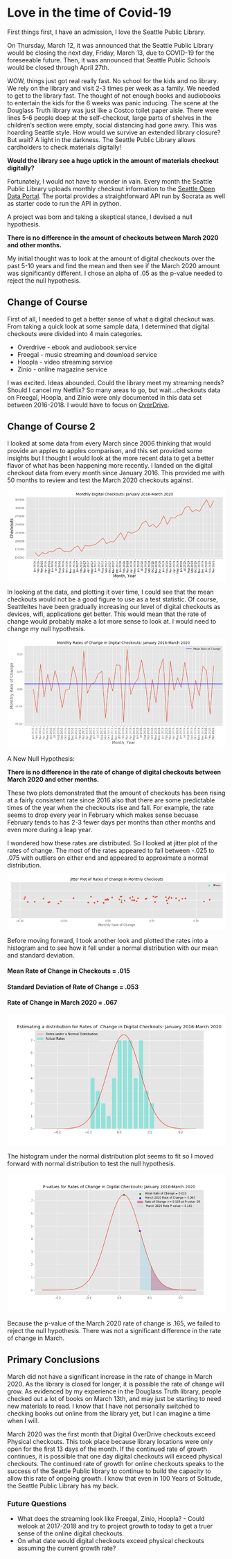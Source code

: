 # Love in the time of Covid-19

First things first, I have an admission, I love the Seattle Public Library. 

On Thursday, March 12, it was announced that the Seattle Public Library would be closing the next day, Friday, March 13, due to COVID-19 for the foreseeable future.   Then, it was announced that Seattle Public Schools would be closed through April 27th.  

WOW, things just got real really fast.  No school for the kids and no library.  We rely on the library and visit 2-3 times per week as a family.   We needed to get to the library fast.  The thought of not enough books and audiobooks to entertain the kids for the 6 weeks was panic inducing.   The scene at the Douglass Truth library was just like a Costco toilet paper aisle.  There were lines 5-6 people deep at the self-checkout, large parts of shelves in the children’s section were empty, social distancing had gone awry.   This was hoarding Seattle style.   How would we survive an extended library closure?  But wait? A light in the darkness.  The Seattle Public Library allows cardholders to check materials digitally!  
 
**Would the library see a huge uptick in the amount of materials checkout digitally?**  

Fortunately, I would not have to wonder in vain.  Every month the Seattle Public Library uploads monthly checkout information to the [Seattle Open Data Portal](https://data.seattle.gov/Community/Checkouts-by-Title/tmmm-ytt6).  The portal provides a straightforward API run by Socrata as well as starter code to run the API in python.  

A project was born and taking a skeptical stance, I devised a null hypothesis.

**There is no difference in the amount of checkouts between March 2020 and other months.** 

My initial thought was to look at the amount of digital checkouts over the past 5-10 years and find the mean and then see if the March 2020 amount was significantly different.  I chose an alpha of .05 as the p-value needed to reject the null hypothesis.   

## Change of Course
First of all, I needed to get a better sense of what a digital checkout was.  From taking a quick look at some sample data, I determined that digital checkouts were divided into 4 main categories. 
- Overdrive - ebook and audiobook service
- Freegal - music streaming and download service
- Hoopla - video streaming service
- Zinio - online magazine service

I was excited.  Ideas abounded.  Could the library meet my streaming needs?  Should I cancel my Netflix?  So many areas to go, but wait...checkouts data on  Freegal, Hoopla, and Zinio were only documented in this data set between 2016-2018.  I would have to focus on [OverDrive](https://www.spl.org/books-and-media/books-and-ebooks/overdrive).  

## Change of Course 2
I looked at some data from every March since 2006 thinking that would provide an apples to apples comparison, and  this set provided some insights but I thought I would look at the more recent data to get a better flavor of what has been happening more recently.   I landed on the digital checkout data from every month since January 2016.  This provided me with 50 months to review and test the March 2020 checkouts against.    


![Plot 1](https://github.com/TheMrLively/seattle_library/blob/master/images/monthly_ckouts.png)

In looking at the data, and plotting it over time, I could see that the mean checkouts would not be a good figure to use as a test statistic.   Of course, Seattleites have been gradually increasing our level of digital checkouts as devices, wifi, applications get better.  This would mean that the rate of change would probably make a lot more sense to look at.  I would need to change my null hypothesis. 

![Plot 2](https://github.com/TheMrLively/seattle_library/blob/master/images/monthly_ckouts_rates.png)

A New Null Hypothesis:   

**There is no difference in the rate of change of digital checkouts between March 2020 and other months.**


These two plots demonstrated that the amount of checkouts has been rising at a fairly consistent rate since 2016 also that there are some predictable times of the year when the checkouts rise and fall.   For example, the rate seems to drop every year in February which makes sense becuase February tends to has 2-3 fewer days per months than other months and even more during a leap year.  

I wondered how these rates are distributed.  So I looked at jitter plot of the rates of change.   The most of the rates appeared to fall between -.025 to .075 with outliers on either end and appeared to approximate a normal distribution. 

![Plot 3](https://github.com/TheMrLively/seattle_library/blob/master/images/ckouts_rates_jitter.png)


Before moving forward, I took another look and plotted the rates into a histogram and to see how it fell under a normal distribution with our mean and standard deviation.  

#### Mean Rate of Change in Checkouts = .015
#### Standard Deviation of Rate of Change = .053
#### Rate of Change in March 2020 = .067

![Plot 4](https://github.com/TheMrLively/seattle_library/blob/master/images/ckouts_rates_hist.png)

The histogram under the normal distribution plot seems to fit so I moved forward with normal distribution to test the null hypothesis.  


![Plot 5](https://github.com/TheMrLively/seattle_library/blob/master/images/monthly_ckouts_pval.png) 

Because the p-value of the March 2020 rate of change is .165, we failed to reject the null hypothesis.  There was not a significant difference in the rate of change in March.   



## Primary Conclusions
March did not have a significant increase in the rate of change in March 2020.  As the library is closed for longer, it is possible the rate of change will grow.  As evidenced by my experience in the Douglass Truth library, people checked out a lot of books on March 13th, and may just be starting to need new materials to read.  I know that I have not personally switched to checking books out online from the library yet, but I can imagine a time when I will. 

March 2020 was the first month that Digital OverDrive checkouts exceed Physical checkouts. This took place because library locations were only open for the first 13 days of the month.  If the continued rate of growth continues, it is possilble that one day digital checkouts will exceed physical checkouts. The continued rate of growth for online checkouts speaks to the success of the Seattle Public library to continue to build the capacity to allow this rate of ongoing growth.   I know that even in 100 Years of Solitude, the Seattle Public Library has my back.  


### Future Questions
- What does the streaming look like Freegal, Zinio, Hoopla? - Could welook at 2017-2018 and try to project growth to today to get a truer sense of the online digital checkouts.  
- On what date would digital checkouts exceed physical checkouts assuming the current growth rate? 

  
